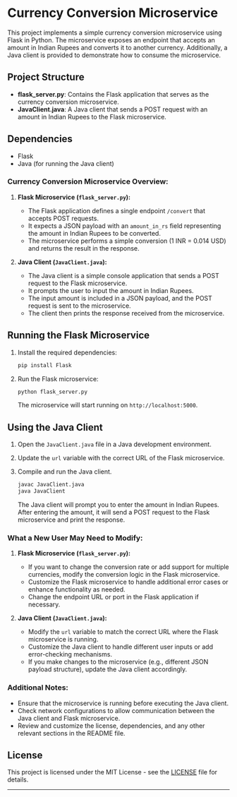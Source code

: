 # Currency Conversion Microservice

This project implements a simple currency conversion microservice using Flask in Python. The microservice exposes an endpoint that accepts an amount in Indian Rupees and converts it to another currency. Additionally, a Java client is provided to demonstrate how to consume the microservice.

## Project Structure

- **flask_server.py**: Contains the Flask application that serves as the currency conversion microservice.
- **JavaClient.java**: A Java client that sends a POST request with an amount in Indian Rupees to the Flask microservice.

## Dependencies

- Flask
- Java (for running the Java client)

### Currency Conversion Microservice Overview:

1. **Flask Microservice (`flask_server.py`):**
   - The Flask application defines a single endpoint `/convert` that accepts POST requests.
   - It expects a JSON payload with an `amount_in_rs` field representing the amount in Indian Rupees to be converted.
   - The microservice performs a simple conversion (1 INR = 0.014 USD) and returns the result in the response.

2. **Java Client (`JavaClient.java`):**
   - The Java client is a simple console application that sends a POST request to the Flask microservice.
   - It prompts the user to input the amount in Indian Rupees.
   - The input amount is included in a JSON payload, and the POST request is sent to the microservice.
   - The client then prints the response received from the microservice.


## Running the Flask Microservice

1. Install the required dependencies:

   ```bash
   pip install Flask
   ```

2. Run the Flask microservice:

   ```bash
   python flask_server.py
   ```

   The microservice will start running on `http://localhost:5000`.


## Using the Java Client

1. Open the `JavaClient.java` file in a Java development environment.

2. Update the `url` variable with the correct URL of the Flask microservice.

3. Compile and run the Java client.

   ```bash
   javac JavaClient.java
   java JavaClient
   ```

   The Java client will prompt you to enter the amount in Indian Rupees. After entering the amount, it will send a POST request to the Flask microservice and print the response.


### What a New User May Need to Modify:

1. **Flask Microservice (`flask_server.py`):**
   - If you want to change the conversion rate or add support for multiple currencies, modify the conversion logic in the Flask microservice.
   - Customize the Flask microservice to handle additional error cases or enhance functionality as needed.
   - Change the endpoint URL or port in the Flask application if necessary.

2. **Java Client (`JavaClient.java`):**
   - Modify the `url` variable to match the correct URL where the Flask microservice is running.
   - Customize the Java client to handle different user inputs or add error-checking mechanisms.
   - If you make changes to the microservice (e.g., different JSON payload structure), update the Java client accordingly.


### Additional Notes:

- Ensure that the microservice is running before executing the Java client.
- Check network configurations to allow communication between the Java client and Flask microservice.
- Review and customize the license, dependencies, and any other relevant sections in the README file.

## License

This project is licensed under the MIT License - see the [LICENSE](LICENSE) file for details.

---
